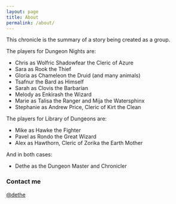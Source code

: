 ```yaml
---
layout: page
title: About
permalink: /about/
---
```


This chronicle is the summary of a story being created as a group. 

The players for Dungeon Nights are:

* Chris as Wolfric Shadowfear the Cleric of Azure
* Sara as Rook the Thief
* Gloria as Chameleon the Druid (and many animals)
* Tsafnur the Bard as Himself
* Sarah as Clovis the Barbarian
* Melody as Enkirash the Wizard
* Marie as Talisa the Ranger and Mija the Watersphinx
* Stephanie as Andrew Price, Cleric of Kirt the Clean

The players for Library of Dungeons are:

* Mike as Hawke the Fighter
* Pavel as Rondo the Great Wizard
* Alex as Hawthorn, Cleric of Zorika the Earth Mother

And in both cases:

* Dethe as the Dungeon Master and Chronicler

### Contact me

[@dethe](https://twitter.com/dethe)
